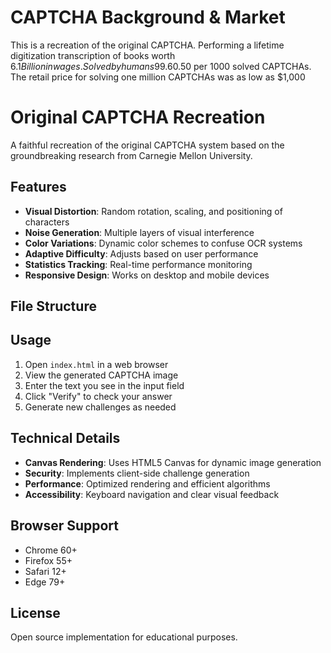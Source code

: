 # CAPTCHA Background & Market
This is a recreation of the original CAPTCHA. Performing a lifetime digitization transcription of books worth $6.1 Billion in wages. Solved by humans 99.6% of the time in under 30 seconds. At a rate of solving services for as low as US$0.50 per 1000 solved CAPTCHAs. The retail price for solving one million CAPTCHAs was as low as $1,000

# Original CAPTCHA Recreation

A faithful recreation of the original CAPTCHA system based on the groundbreaking research from Carnegie Mellon University.

## Features

- **Visual Distortion**: Random rotation, scaling, and positioning of characters
- **Noise Generation**: Multiple layers of visual interference
- **Color Variations**: Dynamic color schemes to confuse OCR systems
- **Adaptive Difficulty**: Adjusts based on user performance
- **Statistics Tracking**: Real-time performance monitoring
- **Responsive Design**: Works on desktop and mobile devices

## File Structure
## Usage

1. Open `index.html` in a web browser
2. View the generated CAPTCHA image
3. Enter the text you see in the input field
4. Click "Verify" to check your answer
5. Generate new challenges as needed

## Technical Details

- **Canvas Rendering**: Uses HTML5 Canvas for dynamic image generation
- **Security**: Implements client-side challenge generation
- **Performance**: Optimized rendering and efficient algorithms
- **Accessibility**: Keyboard navigation and clear visual feedback

## Browser Support

- Chrome 60+
- Firefox 55+
- Safari 12+
- Edge 79+

## License

Open source implementation for educational purposes.
